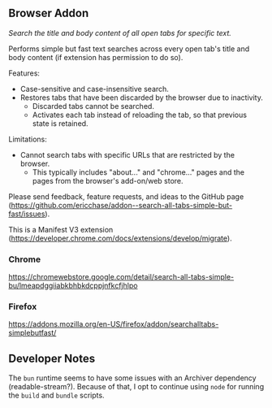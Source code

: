 ## Browser Addon

_Search the title and body content of all open tabs for specific text._

Performs simple but fast text searches across every open tab's title and body content (if extension has permission to do so).

Features:

- Case-sensitive and case-insensitive search.
- Restores tabs that have been discarded by the browser due to inactivity.
  * Discarded tabs cannot be searched.
  * Activates each tab instead of reloading the tab, so that previous state is retained.

Limitations:

- Cannot search tabs with specific URLs that are restricted by the browser.
  * This typically includes "about..." and "chrome..." pages and the pages from the browser's add-on/web store.

Please send feedback, feature requests, and ideas to the GitHub page (https://github.com/ericchase/addon--search-all-tabs-simple-but-fast/issues).

This is a Manifest V3 extension (https://developer.chrome.com/docs/extensions/develop/migrate).

### Chrome

https://chromewebstore.google.com/detail/search-all-tabs-simple-bu/lmeapdggiiabkbhbkdcppjnfkcfjhlpo

### Firefox

https://addons.mozilla.org/en-US/firefox/addon/searchalltabs-simplebutfast/

## Developer Notes

The `bun` runtime seems to have some issues with an Archiver dependency (readable-stream?). Because of that, I opt to continue using `node` for running the `build` and `bundle` scripts.
